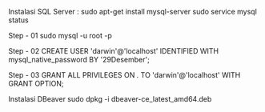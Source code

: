 Instalasi SQL Server :
sudo apt-get install mysql-server
sudo service mysql status

Step - 01
sudo mysql -u root -p

Step - 02
CREATE USER 'darwin'@'localhost' IDENTIFIED WITH mysql_native_password BY '29Desember';

Step - 03
GRANT ALL PRIVILEGES ON *.* TO 'darwin'@'localhost' WITH GRANT OPTION;

Instalasi DBeaver
sudo dpkg -i dbeaver-ce_latest_amd64.deb